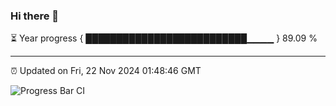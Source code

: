 ### Hi there 👋

⏳ Year progress { ██████████████████████████▁▁▁▁ } 89.09 %

---

⏰ Updated on Fri, 22 Nov 2024 01:48:46 GMT

![Progress Bar CI](https://github.com/ZhaoGui/ZhaoGui/workflows/Progress%20Bar%20CI/badge.svg)
